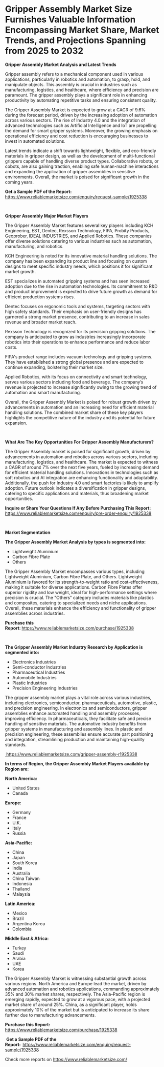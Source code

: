 <p><h1>Gripper Assembly Market Size Furnishes Valuable Information Encompassing Market Share, Market Trends, and Projections Spanning from 2025 to 2032</h1></p><p><strong>Gripper Assembly Market Analysis and Latest Trends</strong></p>
<p><p>Gripper assembly refers to a mechanical component used in various applications, particularly in robotics and automation, to grasp, hold, and manipulate objects. This assembly is crucial in industries such as manufacturing, logistics, and healthcare, where efficiency and precision are paramount. The gripper assembly plays a significant role in enhancing productivity by automating repetitive tasks and ensuring consistent quality.</p><p>The Gripper Assembly Market is expected to grow at a CAGR of 9.6% during the forecast period, driven by the increasing adoption of automation across various sectors. The rise of Industry 4.0 and the integration of advanced technologies such as Artificial Intelligence and IoT are propelling the demand for smart gripper systems. Moreover, the growing emphasis on operational efficiency and cost reduction is encouraging businesses to invest in automated solutions. </p><p>Latest trends indicate a shift towards lightweight, flexible, and eco-friendly materials in gripper design, as well as the development of multi-functional grippers capable of handling diverse product types. Collaborative robots, or cobots, are also gaining traction, enabling safe human-machine interactions and expanding the application of gripper assemblies in sensitive environments. Overall, the market is poised for significant growth in the coming years.</p></p>
<p><strong>Get a Sample PDF of the Report:&nbsp;</strong> <a href="https://www.reliablemarketsize.com/enquiry/request-sample/1925338?utm_campaign=3076&utm_medium=2&utm_source=Github&utm_content=ia&utm_term=28032025&utm_id=gripper-assembly">https://www.reliablemarketsize.com/enquiry/request-sample/1925338</a></p>
<p>&nbsp;</p>
<p><strong>Gripper Assembly Major Market Players</strong></p>
<p><p>The Gripper Assembly Market features several key players including KCH Engineering, EST, Dentec, Rexsson Technology, FIPA, Probity Products, Geoprober, IDEAL INDUSTRIES, and Applied Robotics. These companies offer diverse solutions catering to various industries such as automation, manufacturing, and robotics.</p><p>KCH Engineering is noted for its innovative material handling solutions. The company has been expanding its product line and focusing on custom designs to meet specific industry needs, which positions it for significant market growth.</p><p>EST specializes in automated gripping systems and has seen increased adoption due to the rise in automation technologies. Its commitment to R&D and product improvement is expected to drive future growth as demand for efficient production systems rises.</p><p>Dentec focuses on ergonomic tools and systems, targeting sectors with high safety standards. Their emphasis on user-friendly designs has garnered a strong market presence, contributing to an increase in sales revenue and broader market reach.</p><p>Rexsson Technology is recognized for its precision gripping solutions. The company is anticipated to grow as industries increasingly incorporate robotics into their operations to enhance performance and reduce labor costs.</p><p>FIPA's product range includes vacuum technology and gripping systems. They have established a strong global presence and are expected to continue expanding, bolstering their market size.</p><p>Applied Robotics, with its focus on connectivity and smart technology, serves various sectors including food and beverage. The company’s revenue is projected to increase significantly owing to the growing trend of automation and smart manufacturing.</p><p>Overall, the Gripper Assembly Market is poised for robust growth driven by advancements in automation and an increasing need for efficient material handling solutions. The combined market share of these key players highlights the competitive nature of the industry and its potential for future expansion.</p></p>
<p>&nbsp;</p>
<p><strong>What Are The Key Opportunities For Gripper Assembly Manufacturers?</strong></p>
<p><p>The Gripper Assembly market is poised for significant growth, driven by advancements in automation and robotics across various sectors, including manufacturing, logistics, and healthcare. The market is expected to witness a CAGR of around 7% over the next five years, fueled by increasing demand for efficient material handling solutions. Innovations in technologies such as soft robotics and AI integration are enhancing functionality and adaptability. Additionally, the push for Industry 4.0 and smart factories is likely to amplify adoption. Future outlook indicates a diversification in gripper designs, catering to specific applications and materials, thus broadening market opportunities.</p></p>
<p><strong>Inquire or Share Your Questions If Any Before Purchasing This Report:</strong> <a href="https://www.reliablemarketsize.com/enquiry/pre-order-enquiry/1925338?utm_campaign=3076&utm_medium=2&utm_source=Github&utm_content=ia&utm_term=28032025&utm_id=gripper-assembly">https://www.reliablemarketsize.com/enquiry/pre-order-enquiry/1925338</a></p>
<p>&nbsp;</p>
<p><strong>Market Segmentation</strong></p>
<p><strong>The Gripper Assembly Market Analysis by types is segmented into:</strong></p>
<p><ul><li>Lightweight Aluminium</li><li>Carbon Fibre Plate</li><li>Others</li></ul></p>
<p><p>The Gripper Assembly Market encompasses various types, including Lightweight Aluminium, Carbon Fibre Plate, and Others. Lightweight Aluminium is favored for its strength-to-weight ratio and cost-effectiveness, making it suitable for diverse applications. Carbon Fibre Plates offer superior rigidity and low weight, ideal for high-performance settings where precision is crucial. The "Others" category includes materials like plastics and composites, catering to specialized needs and niche applications. Overall, these materials enhance the efficiency and functionality of gripper assemblies across industries.</p></p>
<p><strong>Purchase this Report:&nbsp;</strong><a href="https://www.reliablemarketsize.com/purchase/1925338?utm_campaign=3076&utm_medium=2&utm_source=Github&utm_content=ia&utm_term=28032025&utm_id=gripper-assembly">https://www.reliablemarketsize.com/purchase/1925338</a></p>
<p>&nbsp;</p>
<p><strong>The Gripper Assembly Market Industry Research by Application is segmented into:</strong></p>
<p><ul><li>Electronics Industries</li><li>Semi-conductor Industries</li><li>Pharmaceutical Industries</li><li>Automobile Industries</li><li>Plastic Industries</li><li>Precision Engineering Industries</li></ul></p>
<p><p>The gripper assembly market plays a vital role across various industries, including electronics, semiconductor, pharmaceuticals, automotive, plastic, and precision engineering. In electronics and semiconductors, gripper assemblies enhance automated handling and assembly processes, improving efficiency. In pharmaceuticals, they facilitate safe and precise handling of sensitive materials. The automotive industry benefits from gripper systems in manufacturing and assembly lines. In plastic and precision engineering, these assemblies ensure accurate part positioning and integration, streamlining production and maintaining high-quality standards.</p></p>
<p><a href="https://www.reliablemarketsize.com/gripper-assembly-r1925338?utm_campaign=3076&utm_medium=2&utm_source=Github&utm_content=ia&utm_term=28032025&utm_id=gripper-assembly">&nbsp;https://www.reliablemarketsize.com/gripper-assembly-r1925338</a></p>
<p><strong>In terms of Region, the Gripper Assembly Market Players available by Region are:</strong></p>
<p>
    <p> <strong> North America: </strong>
        <ul>
            <li>United States</li>
            <li>Canada</li>
        </ul>
        </p> 
    <p> <strong> Europe: </strong>
        <ul>
            <li>Germany</li>
            <li>France</li>
            <li>U.K.</li>
            <li>Italy</li>
            <li>Russia</li>
        </ul>
        </p> 
    <p> <strong> Asia-Pacific: </strong>
        <ul>
            <li>China</li>
            <li>Japan</li>
            <li>South Korea</li>
            <li>India</li>
            <li>Australia</li>
            <li>China Taiwan</li>
            <li>Indonesia</li>
            <li>Thailand</li>
            <li>Malaysia</li>
        </ul>
        </p> 
    <p> <strong> Latin America: </strong>
        <ul>
            <li>Mexico</li>
            <li>Brazil</li>
            <li>Argentina Korea</li>
            <li>Colombia</li>
        </ul>
        </p> 
    <p> <strong> Middle East & Africa: </strong>
        <ul>
            <li>Turkey</li>
            <li>Saudi</li>
            <li>Arabia</li>
            <li>UAE</li>
            <li>Korea</li>
        </ul>
    </p>
    </p>
<p><p>The Gripper Assembly Market is witnessing substantial growth across various regions. North America and Europe lead the market, driven by advanced automation and robotics applications, commanding approximately 35% and 30% market shares, respectively. The Asia-Pacific region is emerging rapidly, expected to grow at a vigorous pace, with a projected market share of around 25%. China, as a significant player, holds approximately 10% of the market but is anticipated to increase its share further due to manufacturing advancements.</p></p>
<p><strong>Purchase this Report: </strong><a href="https://www.reliablemarketsize.com/purchase/1925338?utm_campaign=3076&utm_medium=2&utm_source=Github&utm_content=ia&utm_term=28032025&utm_id=gripper-assembly">https://www.reliablemarketsize.com/purchase/1925338</a></p>
<p>&nbsp;<strong>Get a Sample PDF of the Report:&nbsp;&nbsp;</strong><a href="https://www.reliablemarketsize.com/enquiry/request-sample/1925338?utm_campaign=3076&utm_medium=2&utm_source=Github&utm_content=ia&utm_term=28032025&utm_id=gripper-assembly">https://www.reliablemarketsize.com/enquiry/request-sample/1925338</a></p>
<p><strong></strong></p>
<p>Check more reports on <a href="https://www.reliablemarketsize.com/?utm_campaign=3076&utm_medium=2&utm_source=Github&utm_content=ia&utm_term=28032025&utm_id=gripper-assembly">https://www.reliablemarketsize.com/</a></p>